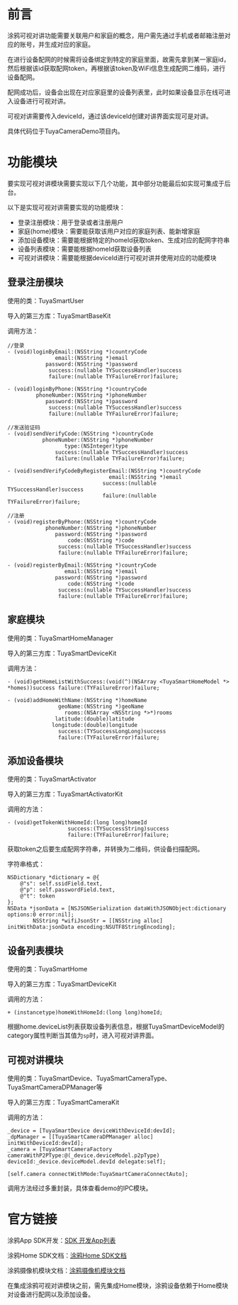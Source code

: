 # 前言

涂鸦可视对讲功能需要关联用户和家庭的概念，用户需先通过手机或者邮箱注册对应的账号，并生成对应的家庭。

在进行设备配网的时候需将设备绑定到特定的家庭里面，故需先拿到某一家庭id，然后根据该id获取配网token，再根据该token及WiFi信息生成配网二维码，进行设备配网。

配网成功后，设备会出现在对应家庭里的设备列表里，此时如果设备显示在线可进入设备进行可视对讲。

可视对讲需要传入deviceId，通过该deviceId创建对讲界面实现可是对讲。

具体代码位于TuyaCameraDemo项目内。



# 功能模块

要实现可视对讲模块需要实现以下几个功能，其中部分功能最后如实现可集成于后台。

以下是实现可视对讲需要实现的功能模块：

- 登录注册模块：用于登录或者注册用户
- 家庭(home)模块：需要能获取该用户对应的家庭列表、能新增家庭
- 添加设备模块：需要能根据特定的homeId获取token、生成对应的配网字符串
- 设备列表模块：需要能根据homeId获取设备列表
- 可视对讲模块：需要能根据deviceId进行可视对讲并使用对应的功能模块



## 登录注册模块

使用的类：TuyaSmartUser

导入的第三方库：TuyaSmartBaseKit

调用方法：

~~~
//登录
- (void)loginByEmail:(NSString *)countryCode
               email:(NSString *)email
            password:(NSString *)password
             success:(nullable TYSuccessHandler)success
             failure:(nullable TYFailureError)failure;

- (void)loginByPhone:(NSString *)countryCode
         phoneNumber:(NSString *)phoneNumber
            password:(NSString *)password
             success:(nullable TYSuccessHandler)success
             failure:(nullable TYFailureError)failure;

//发送验证码
- (void)sendVerifyCode:(NSString *)countryCode
           phoneNumber:(NSString *)phoneNumber
                  type:(NSInteger)type
               success:(nullable TYSuccessHandler)success
               failure:(nullable TYFailureError)failure;

- (void)sendVerifyCodeByRegisterEmail:(NSString *)countryCode
                                email:(NSString *)email
                              success:(nullable TYSuccessHandler)success
                              failure:(nullable TYFailureError)failure;

//注册
- (void)registerByPhone:(NSString *)countryCode
            phoneNumber:(NSString *)phoneNumber
               password:(NSString *)password
                   code:(NSString *)code
                success:(nullable TYSuccessHandler)success
                failure:(nullable TYFailureError)failure;

- (void)registerByEmail:(NSString *)countryCode
                  email:(NSString *)email
               password:(NSString *)password
                   code:(NSString *)code
                success:(nullable TYSuccessHandler)success
                failure:(nullable TYFailureError)failure;
~~~



## 家庭模块

使用的类：TuyaSmartHomeManager

导入的第三方库：TuyaSmartDeviceKit

调用方法：

~~~
- (void)getHomeListWithSuccess:(void(^)(NSArray <TuyaSmartHomeModel *> *homes))success failure:(TYFailureError)failure;

- (void)addHomeWithName:(NSString *)homeName
                geoName:(NSString *)geoName
                  rooms:(NSArray <NSString *>*)rooms
               latitude:(double)latitude
              longitude:(double)longitude
                success:(TYSuccessLongLong)success
                failure:(TYFailureError)failure;
~~~



## 添加设备模块

使用的类：TuyaSmartActivator

导入的第三方库：TuyaSmartActivatorKit

调用的方法：

~~~
- (void)getTokenWithHomeId:(long long)homeId
                   success:(TYSuccessString)success
                   failure:(TYFailureError)failure;
~~~

获取token之后要生成配网字符串，并转换为二维码，供设备扫描配网。

字符串格式：

~~~
NSDictionary *dictionary = @{
    @"s": self.ssidField.text,
    @"p": self.passwordField.text,
    @"t": token
};
NSData *jsonData = [NSJSONSerialization dataWithJSONObject:dictionary options:0 error:nil];
        NSString *wifiJsonStr = [[NSString alloc] initWithData:jsonData encoding:NSUTF8StringEncoding];
~~~



## 设备列表模块

使用的类：TuyaSmartHome

导入的第三方库：TuyaSmartDeviceKit

调用的方法：

~~~
+ (instancetype)homeWithHomeId:(long long)homeId;
~~~

根据home.deviceList列表获取设备列表信息，根据TuyaSmartDeviceModel的category属性判断当其值为`sp`时，进入可视对讲界面。



## 可视对讲模块

使用的类：TuyaSmartDevice、TuyaSmartCameraType、TuyaSmartCameraDPManager等

导入的第三方库：TuyaSmartCameraKit

调用的方法：

~~~
_device = [TuyaSmartDevice deviceWithDeviceId:devId];
_dpManager = [[TuyaSmartCameraDPManager alloc] initWithDeviceId:devId];
_camera = [TuyaSmartCameraFactory cameraWithP2PType:@(_device.deviceModel.p2pType) deviceId:_device.deviceModel.devId delegate:self];

[self.camera connectWithMode:TuyaSmartCameraConnectAuto];
~~~

调用方法经过多重封装，具体查看demo的IPC模块。



# 官方链接

涂鸦App SDK开发：[SDK 开发App列表](https://iot.tuya.com/oem/sdkList)

涂鸦Home SDK文档：[涂鸦Home SDK文档](https://gitbook.tuyacn.com/tuyasmart_home_ios_sdk_doc/zh-hans/)

涂鸦摄像机模块文档：[涂鸦摄像机模块文档](https://tuyainc.github.io/tuyasmart_camera_ios_sdk_doc/zh-hans/resource/rapid_integration.html)



在集成涂鸦可视对讲模块之前，需先集成Home模块，涂鸦设备依赖于Home模块对设备进行配网以及添加设备。

